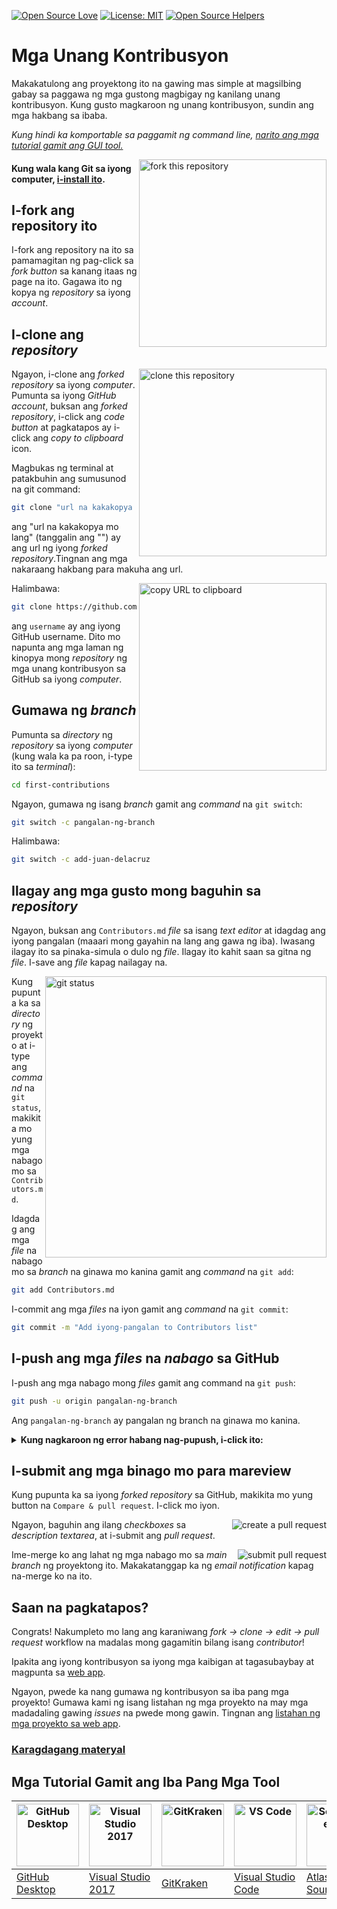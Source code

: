 [![Open Source Love](https://badges.frapsoft.com/os/v1/open-source.svg?v=103)](https://github.com/ellerbrock/open-source-badges/)
[![License: MIT](https://img.shields.io/badge/License-MIT-green.svg)](https://opensource.org/licenses/MIT)
[![Open Source Helpers](https://www.codetriage.com/roshanjossey/first-contributions/badges/users.svg)](https://www.codetriage.com/roshanjossey/first-contributions)


# Mga Unang Kontribusyon

Makakatulong ang proyektong ito na gawing mas simple at magsilbing gabay sa paggawa ng mga gustong magbigay ng kanilang unang kontribusyon. Kung gusto magkaroon ng unang kontribusyon, sundin ang mga hakbang sa ibaba.

_Kung hindi ka komportable sa paggamit ng command line, [narito ang mga tutorial gamit ang GUI tool.](#tutorials-using-other-tools)_

<img align="right" width="300" src="https://firstcontributions.github.io/assets/Readme/fork.png" alt="fork this repository" />

#### Kung wala kang Git sa iyong computer, [i-install ito](https://docs.github.com/en/get-started/quickstart/set-up-git).

## I-fork ang repository ito

I-fork ang repository na ito sa pamamagitan ng pag-click sa _fork button_ sa kanang itaas ng page na ito.
Gagawa ito ng kopya ng _repository_ sa iyong _account_.

## I-clone ang _repository_

<img align="right" width="300" src="https://firstcontributions.github.io/assets/Readme/clone.png" alt="clone this repository" />

Ngayon, i-clone ang _forked repository_ sa iyong _computer_. Pumunta sa iyong _GitHub account_, buksan ang _forked repository_, i-click ang _code button_ at pagkatapos ay i-click ang _copy to clipboard_ icon.

Magbukas ng terminal at patakbuhin ang sumusunod na git command:

```bash
git clone "url na kakakopya mo lang"
```

ang "url na kakakopya mo lang" (tanggalin ang "") ay ang url ng iyong _forked repository_.Tingnan ang mga nakaraang hakbang para makuha ang url.

<img align="right" width="300" src="https://firstcontributions.github.io/assets/Readme/copy-to-clipboard.png" alt="copy URL to clipboard" />

Halimbawa:

```bash
git clone https://github.com/username/first-contributions.git
```

ang `username` ay ang iyong GitHub username. Dito mo napunta ang mga laman ng kinopya mong _repository_ ng mga unang kontribusyon sa GitHub sa iyong _computer_.

## Gumawa ng _branch_

Pumunta sa _directory_ ng _repository_ sa iyong _computer_ (kung wala ka pa roon, i-type ito sa _terminal_):

```bash
cd first-contributions
```

Ngayon, gumawa ng isang _branch_ gamit ang _command_ na `git switch`:

```bash
git switch -c pangalan-ng-branch
```

Halimbawa:

```bash
git switch -c add-juan-delacruz
```

## Ilagay ang mga gusto mong baguhin sa _repository_

Ngayon, buksan ang `Contributors.md` _file_ sa isang _text editor_ at idagdag ang iyong pangalan (maaari mong gayahin na lang ang gawa ng iba). Iwasang ilagay ito sa pinaka-simula o dulo ng _file_. Ilagay ito kahit saan sa gitna ng _file_. I-save ang _file_ kapag nailagay na.

<img align="right" width="450" src="https://firstcontributions.github.io/assets/Readme/git-status.png" alt="git status" />

Kung pupunta ka sa _directory_ ng proyekto at i-type ang _command_ na `git status`, makikita mo yung mga nabago mo sa `Contributors.md`.

Idagdag ang mga _file_ na nabago mo sa _branch_ na ginawa mo kanina gamit ang _command_ na `git add`:

```bash
git add Contributors.md
```

I-commit ang mga _files_ na iyon gamit ang _command_ na `git commit`:

```bash
git commit -m "Add iyong-pangalan to Contributors list"
```

## I-push ang mga _files_ na _nabago_ sa GitHub

I-push ang mga nabago mong _files_ gamit ang command na `git push`:

```bash
git push -u origin pangalan-ng-branch
```

Ang `pangalan-ng-branch` ay pangalan ng branch na ginawa mo kanina.

<details>
<summary> <strong>Kung nagkaroon ng error habang nag-pupush, i-click ito: </strong> </summary>

- ### Error sa Pagpapatunay
    <pre>remote: Support for password authentication was removed on August 13, 2021. Please use a personal access token instead.
    remote: Please see https://github.blog/2020-12-15-token-authentication-requirements-for-git-operations/ for more information.
    fatal: Authentication failed for 'https://github.com//first-contributions.git/'</pre>
  Pumunta sa [tutorial ng GitHub](https://docs.github.com/en/authentication/connecting-to-github-with-ssh/adding-a-new-ssh-key-to-your-github-account) sa paggawa at pag-configure ng SSH key sa iyong account.
</details>

## I-submit ang mga binago mo para mareview

Kung pupunta ka sa iyong _forked repository_ sa GitHub, makikita mo yung button na `Compare & pull request`. I-click mo iyon.

<img style="float: right;" src="https://firstcontributions.github.io/assets/Readme/compare-and-pull.png" alt="create a pull request" />

Ngayon, baguhin ang ilang _checkboxes_ sa _description textarea_, at i-submit ang _pull request_.

<img style="float: right;" src="https://firstcontributions.github.io/assets/Readme/submit-pull-request.png" alt="submit pull request" />

Ime-merge ko ang lahat ng mga nabago mo sa _main branch_ ng proyektong ito. Makakatanggap ka ng _email notification_ kapag na-merge ko na ito.

## Saan na pagkatapos?

Congrats! Nakumpleto mo lang ang karaniwang _fork -> clone -> edit -> pull request_ workflow na madalas mong gagamitin bilang isang _contributor_!

Ipakita ang iyong kontribusyon sa iyong mga kaibigan at tagasubaybay at magpunta sa [web app](https://firstcontributions.github.io/#social-share).

Ngayon, pwede ka nang gumawa ng kontribusyon sa iba pang mga proyekto! Gumawa kami ng isang listahan ng mga proyekto na may mga madadaling gawing _issues_ na pwede mong gawin. Tingnan ang [listahan ng mga proyekto sa web app](https://firstcontributions.github.io/#project-list).

### [Karagdagang materyal](additional-material/git_workflow_scenarios/additional-material.md)

## Mga Tutorial Gamit ang Iba Pang Mga Tool

| <a href="gui-tool-tutorials/github-desktop-tutorial.md"><img alt="GitHub Desktop" src="https://desktop.github.com/images/desktop-icon.svg" width="100"></a> | <a href="gui-tool-tutorials/github-windows-vs2017-tutorial.md"><img alt="Visual Studio 2017" src="https://upload.wikimedia.org/wikipedia/commons/c/cd/Visual_Studio_2017_Logo.svg" width="100"></a> | <a href="gui-tool-tutorials/gitkraken-tutorial.md"><img alt="GitKraken" src="https://firstcontributions.github.io/assets/gui-tool-tutorials/gitkraken-tutorial/gk-icon.png" width="100"></a> | <a href="gui-tool-tutorials/github-windows-vs-code-tutorial.md"><img alt="VS Code" src="https://upload.wikimedia.org/wikipedia/commons/1/1c/Visual_Studio_Code_1.35_icon.png" width=100></a> | <a href="gui-tool-tutorials/sourcetree-macos-tutorial.md"><img alt="Sourcetree App" src="https://wac-cdn.atlassian.com/dam/jcr:81b15cde-be2e-4f4a-8af7-9436f4a1b431/Sourcetree-icon-blue.svg" width=100></a> | <a href="gui-tool-tutorials/github-windows-intellij-tutorial.md"><img alt="IntelliJ IDEA" src="https://upload.wikimedia.org/wikipedia/commons/thumb/9/9c/IntelliJ_IDEA_Icon.svg/512px-IntelliJ_IDEA_Icon.svg.png" width=100></a> |
| ----------------------------------------------------------------------------------------------------------------------------------------------------------- | --------------------------------------------------------------------------------------------------------------------------------------------------------------------------------------------------- | -------------------------------------------------------------------------------------------------------------------------------------------------------------------------------------------- | -------------------------------------------------------------------------------------------------------------------------------------------------------------------------------------------- | ------------------------------------------------------------------------------------------------------------------------------------------------------------------------------------------------------------ | -------------------------------------------------------------------------------------------------------------------------------------------------------------------------------------------------------------------------------- |
| [GitHub Desktop](../gui-tool-tutorials/github-desktop-tutorial.md) | [Visual Studio 2017](../gui-tool-tutorials/github-windows-vs2017-tutorial.md) | [GitKraken](../gui-tool-tutorials/gitkraken-tutorial.md) | [Visual Studio Code](../gui-tool-tutorials/github-windows-vs-code-tutorial.md) | [Atlassian Sourcetree](../gui-tool-tutorials/sourcetree-macos-tutorial.md) | [IntelliJ IDEA](../gui-tool-tutorials/github-windows-intellij-tutorial.md) |